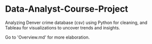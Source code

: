 # Data-Analyst-Course-Project
Analyzing Denver crime database (csv) using Python for cleaning, and Tableau for visualizations to uncover trends and insights.



Go to 'Overview.md' for more elaboration.
